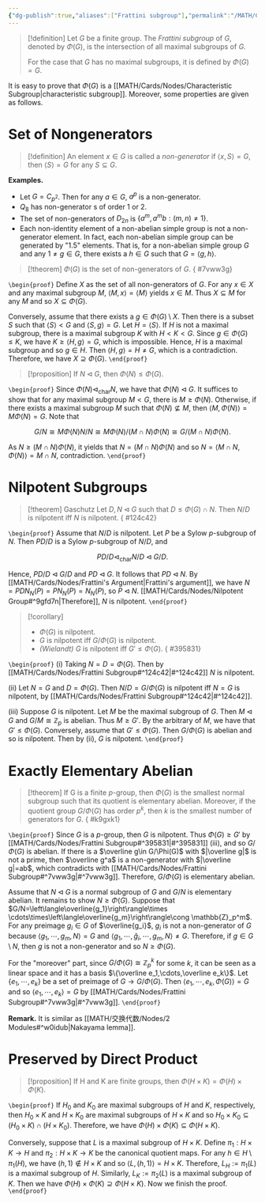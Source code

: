 ```yaml
---
{"dg-publish":true,"aliases":["Frattini subgroup"],"permalink":"/MATH/Cards/Nodes/Frattini Subgroup/","dgPassFrontmatter":true}
---
```



> [!definition]
> Let $G$ be a finite group. The *Frattini subgroup* of $G$, denoted by $\Phi(G)$, is the intersection of all maximal subgroups of $G$. 
> 
> For the case that $G$ has no maximal subgroups, it is defined by $\Phi(G)=G$.

It is easy to prove that $\Phi(G)$ is a [[MATH/Cards/Nodes/Characteristic Subgroup\|characteristic subgroup]]. Moreover, some properties are given as follows.

# Set of Nongenerators

> [!definition]
> An element $x\in G$ is called a *non-generator* if $\left\langle x,S\right\rangle=G$, then $\left\langle S\right\rangle=G$ for any $S\subseteq G$.

**Examples.** 
- Let $G=C_{p^2}$. Then for any $a\in G$, $a^p$ is a non-generator.
- $Q_8$ has non-generator s of order $1$ or $2$.
- The set of non-generators of $D_{2n}$ is $\{a^m,a^mb:(m,n)\neq 1\}$.
- Each non-identity element of a non-abelian simple group is not a non-generator element. In fact, each non-abelian simple group can be generated by "1.5" elements. That is, for a non-abelian simple group $G$ and any $1\neq g\in G$, there exists a $h\in G$ such that $G=\left\langle g,h\right\rangle$.

> [!theorem]
> $\Phi(G)$ is the set of non-generators of $G$. 
{ #7vww3g}


`\begin{proof}`
Define $X$ as the set of all non-generators of $G$. For any $x\in X$ and any maximal subgroup $M$, $\langle M,x\rangle=\langle M\rangle$ yields $x\in M$. Thus $X\subseteq M$ for any $M$ and so $X\subseteq\Phi(G)$. 

Conversely, assume that there exists a $g\in\Phi(G)\setminus X$. Then there is a subset $S$ such that $\langle S\rangle< G$ and $\langle S,g\rangle=G$. Let $H=\langle S\rangle$. If $H$ is not a maximal subgroup, there is a maximal subgroup $K$ with $H< K< G$. Since $g\in\Phi(G)\leqslant K$, we have $K\geqslant\langle H,g\rangle=G$, which is impossible. Hence, $H$ is a maximal subgroup and so $g\in H$. Then $\langle H,g\rangle=H\neq G$, which is a contradiction. Therefore, we have $X\supseteq\Phi(G)$.
`\end{proof}`

> [!proposition]
> If $N\lhd G$, then $\Phi(N)\leqslant\Phi(G)$.

`\begin{proof}`
Since $\Phi(N)\lhd_{\mathrm{char}}N$, we have that $\Phi(N)\lhd G$. It suffices to show that for any maximal subgroup $M<G$, there is $M\geqslant \Phi(N)$. Otherwise, if there exists a maximal subgroup $M$ such that $\Phi(N)\not\subseteq M$, then $\left\langle M,\Phi(N)\right\rangle=M\Phi(N)=G$. Note that 

$$G/N\cong M\Phi(N)N/N\cong M\Phi(N)\big/(M\cap N)\Phi(N)\cong G/(M\cap N)\Phi(N).$$

As $N\geqslant (M\cap N)\Phi(N)$, it yields that $N=(M\cap N)\Phi(N)$ and so $N=\left\langle M\cap N,\Phi(N)\right\rangle=M\cap N$, contradiction. 
`\end{proof}`

# Nilpotent Subgroups

> [!theorem] Gaschutz
> Let $D,N\lhd G$ such that $D\leqslant \Phi(G)\cap N$. Then $N/D$ is nilpotent iff $N$ is nilpotent.
{ #124c42}


`\begin{proof}`
Assume that $N/D$ is nilpotent. Let $P$ be a Sylow $p$-subgroup of $N$. Then $PD/D$ is a Sylow $p$-subgroup of $N/D$, and 

$$PD/D\lhd_{\mathrm{char}} N/D\lhd G/D.$$

Hence, $PD/D\lhd G/D$ and $PD\lhd G$. It follows that $PD\lhd N$. By [[MATH/Cards/Nodes/Frattini's Argument\|Frattini's argument]], we have $N=PDN_N(P)=PN_N(P)=N_N(P)$, so $P\lhd N$. [[MATH/Cards/Nodes/Nilpotent Group#^9gfd7n\|Therefore]], $N$ is nilpotent.
`\end{proof}`

> [!corollary]
> - $\Phi(G)$ is nilpotent.
> - $G$ is nilpotent iff $G/\Phi(G)$ is nilpotent.
> - *(Wielandt)* $G$ is nilpotent iff $G'\leqslant\Phi(G)$.
{ #395831}


`\begin{proof}`
(i) Taking $N=D=\Phi(G)$. Then by [[MATH/Cards/Nodes/Frattini Subgroup#^124c42\|#^124c42]] $N$ is nilpotent.

(ii) Let $N=G$ and $D=\Phi(G)$. Then $N/D=G/\Phi(G)$ is nilpotent iff $N=G$ is nilpotent, by [[MATH/Cards/Nodes/Frattini Subgroup#^124c42\|#^124c42]].

(iii) Suppose $G$ is nilpotent. Let $M$ be the maximal subgroup of $G$. Then $M\lhd G$ and $G/M\cong \mathbb{Z}_p$ is abelian. Thus $M\geqslant G'$. By the arbitrary of $M$, we have that $G'\leqslant\Phi(G)$. Conversely, assume that $G'\leqslant\Phi(G)$. Then $G/\Phi(G)$ is abelian and so is nilpotent. Then by (ii), $G$ is nilpotent.
`\end{proof}`

# Exactly Elementary Abelian

> [!theorem]
> If G is a finite $p$-group, then $\Phi(G)$ is the smallest normal subgroup such that its quotient is elementary abelian. Moreover, if the quotient group $G/\Phi(G)$ has order $p^k$, then $k$ is the smallest number of generators for $G$.
{ #k9gxk1}


`\begin{proof}`
Since $G$ is a $p$-group, then $G$ is nilpotent. Thus $\Phi(G)\geqslant G'$ by [[MATH/Cards/Nodes/Frattini Subgroup#^395831\|#^395831]] (iii), and so $G/\Phi(G)$ is abelian. If there is a $\overline g\in G/\Phi(G)$ with $|\overline g|$ is not a prime, then $\overline g^a$ is a non-generator with $|\overline g|=ab$, which contradicts with [[MATH/Cards/Nodes/Frattini Subgroup#^7vww3g\|#^7vww3g]]. Therefore, $G/\Phi(G)$ is elementary abelian.

Assume that $N\lhd G$ is a normal subgroup of $G$ and $G/N$ is elementary abelian. It remains to show $N\geqslant\Phi(G)$. Suppose that $G/N=\left\langle\overline{g_1}\right\rangle\times \cdots\times\left\langle\overline{g_m}\right\rangle\cong \mathbb{Z}_p^m$. For any preimage $g_i\in G$ of $\overline{g_i}$, $g_i$ is not a non-generator of $G$ because $\left\langle g_1,\cdots,g_m,N\right\rangle=G$ and $\left\langle g_1,\cdots,\check g_i,\cdots,g_m,N\right\rangle\neq G$. Therefore, if $g\in G\setminus N$, then $g$ is not a non-generator and so $N\geqslant\Phi(G)$. 

For the "moreover" part, since $G/\Phi(G)\cong \mathbb{Z}_p^k$ for some $k$, it can be seen as a linear space and it has a basis $\{\overline e_1,\cdots,\overline e_k\}$. Let $\{e_1,\cdots,e_k\}$ be a set of preimage of $G\to G/\Phi(G)$. Then $\left\langle e_1,\cdots,e_k,\Phi(G)\right\rangle=G$ and so $\left\langle e_1,\cdots,e_k\right\rangle =G$ by [[MATH/Cards/Nodes/Frattini Subgroup#^7vww3g\|#^7vww3g]]. 
`\end{proof}`


**Remark.** It is similar as [[MATH/交换代数/Nodes/2 Modules#^w0idub\|Nakayama lemma]]. 

# Preserved by Direct Product

> [!proposition]
> If H and K are finite groups, then $\Phi(H\times K)=\Phi(H)\times\Phi(K)$.

`\begin{proof}`
If $H_0$ and $K_0$ are maximal subgroups of $H$ and $K$, respectively, then $H_0\times K$ and $H\times K_0$ are maximal subgroups of $H\times K$ and so $H_0\times K_0\subseteq (H_0\times K)\cap(H\times K_0)$. Therefore, we have $\Phi(H)\times \Phi(K)\subseteq\Phi(H\times K)$. 

Conversely, suppose that $L$ is a maximal subgroup of $H\times K$. Define $\pi_1:H\times K\to H$ and $\pi_2:H\times K\to K$ be the canonical quotient maps. For any $h\in H\setminus\pi_1(H)$, we have $(h,1)\notin H\times K$ and so $\left\langle L,(h,1)\right\rangle=H\times K$. Therefore, $L_H:=\pi_1(L)$ is a maximal subgroup of $H$. Similarly, $L_K:=\pi_2(L)$ is a maximal subgroup of $K$. Then we have $\Phi(H)\times \Phi(K)\supseteq\Phi(H\times K)$. Now we finish the proof.
`\end{proof}`